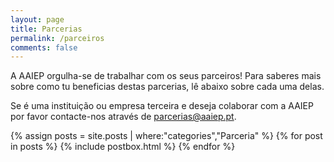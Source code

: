 ```yaml
---
layout: page
title: Parcerias
permalink: /parceiros
comments: false
---
```

A AAIEP orgulha-se de trabalhar com os seus parceiros! Para saberes mais sobre como tu beneficias destas parcerias, lê abaixo sobre cada uma delas.

Se é uma instituição ou empresa terceira e deseja colaborar com a AAIEP por favor contacte-nos através de [parcerias@aaiep.pt](mailto:parcerias@aaiep.pt).

{% assign posts = site.posts | where:"categories","Parceria" %}
{% for post in posts %}
  {% include postbox.html %}
{% endfor %}
